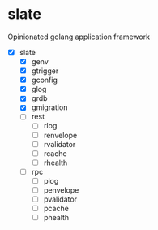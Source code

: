 # slate
Opinionated golang application framework

- [x] slate
  - [x] genv
  - [x] gtrigger
  - [x] gconfig
  - [x] glog
  - [x] grdb
  - [x] gmigration
  - [ ] rest
    - [ ] rlog
    - [ ] renvelope
    - [ ] rvalidator
    - [ ] rcache
    - [ ] rhealth
  - [ ] rpc
      - [ ] plog
      - [ ] penvelope
      - [ ] pvalidator
      - [ ] pcache
      - [ ] phealth
